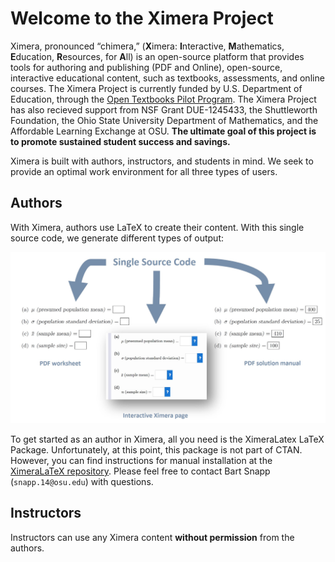 # Welcome to the Ximera Project

Ximera, pronounced “chimera,” (**X**imera: **I**nteractive, **M**athematics,
**E**ducation, **R**esources, for **A**ll) is an open-source platform that
provides tools for authoring and publishing (PDF and Online),
open-source, interactive educational content, such as textbooks,
assessments, and online courses.
The Ximera Project is currently funded by U.S. Department of Education, through the [Open Textbooks Pilot Program](https://www2.ed.gov/programs/otp/index.html). The Ximera Project has also recieved support from NSF Grant DUE-1245433, the Shuttleworth Foundation, the Ohio State University Department of Mathematics, and the Affordable Learning Exchange at OSU.
 **The ultimate goal of this project is
to promote sustained student success and savings.** 


Ximera is built with authors, instructors, and students in mind. We
seek to provide an optimal work environment for all three types of
users.

## Authors

With Ximera, authors use LaTeX to create their content. With this
single source code, we generate different types of output:

![Ximera generates a PDF worksheet, an online interactive worksheet, and a PDF solution manual.](https://github.com/XimeraProject/.github/blob/main/profile/SimultaneousOutput.jpg "Single source code generates three different outputs.")

To get started as an author in Ximera, all you need is the XimeraLatex
LaTeX Package. Unfortunately, at this point, this package is not part
of CTAN. However, you can find instructions for manual installation at the [XimeraLaTeX repository](https://github.com/XimeraProject/ximeraLatex#readme).
Please feel free to contact Bart
Snapp (`snapp.14@osu.edu`) with questions. 



## Instructors

Instructors can use any Ximera content **without permission** from the
authors.
